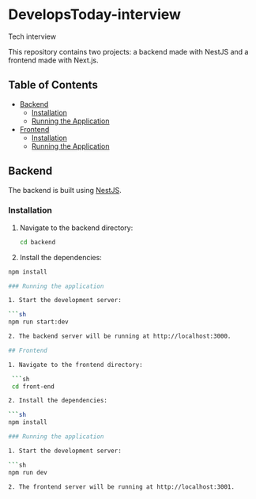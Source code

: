# DevelopsToday-interview

Tech interview

This repository contains two projects: a backend made with NestJS and a frontend made with Next.js.

## Table of Contents

- [Backend](#backend)
  - [Installation](#installation)
  - [Running the Application](#running-the-application)
- [Frontend](#frontend)
  - [Installation](#installation-1)
  - [Running the Application](#running-the-application-1)

## Backend

The backend is built using [NestJS](https://nestjs.com/).

### Installation

1. Navigate to the backend directory:

   ```sh
   cd backend

   ```

2. Install the dependencies:

````sh
npm install

### Running the application

1. Start the development server:

```sh
npm run start:dev

2. The backend server will be running at http://localhost:3000.

## Frontend

1. Navigate to the frontend directory:

 ```sh
 cd front-end

2. Install the dependencies:

```sh
npm install

### Running the application

1. Start the development server:

```sh
npm run dev

2. The frontend server will be running at http://localhost:3001.
````
